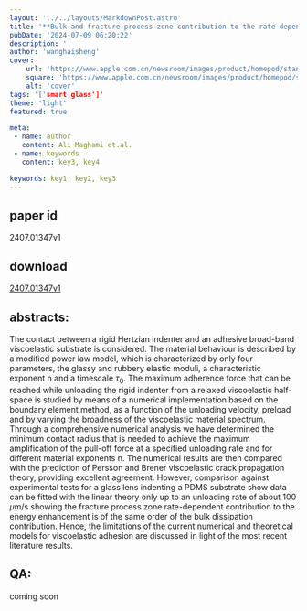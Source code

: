 ```yaml
---
layout: '../../layouts/MarkdownPost.astro'
title: '**Bulk and fracture process zone contribution to the rate-dependent adhesion amplification in viscoelastic broad-band materials**'
pubDate: '2024-07-09 06:20:22'
description: ''
author: 'wanghaisheng'
cover:
    url: 'https://www.apple.com.cn/newsroom/images/product/homepod/standard/Apple-HomePod-hero-230118_big.jpg.large_2x.jpg'
    square: 'https://www.apple.com.cn/newsroom/images/product/homepod/standard/Apple-HomePod-hero-230118_big.jpg.large_2x.jpg'
    alt: 'cover'
tags: '['smart glass']' 
theme: 'light'
featured: true

meta:
 - name: author
   content: Ali Maghami et.al.
 - name: keywords
   content: key3, key4

keywords: key1, key2, key3
---
```


## paper id
2407.01347v1
## download
[2407.01347v1](http://arxiv.org/abs/2407.01347v1)
## abstracts:
The contact between a rigid Hertzian indenter and an adhesive broad-band viscoelastic substrate is considered. The material behaviour is described by a modified power law model, which is characterized by only four parameters, the glassy and rubbery elastic moduli, a characteristic exponent n and a timescale ${\tau}_0$. The maximum adherence force that can be reached while unloading the rigid indenter from a relaxed viscoelastic half-space is studied by means of a numerical implementation based on the boundary element method, as a function of the unloading velocity, preload and by varying the broadness of the viscoelastic material spectrum. Through a comprehensive numerical analysis we have determined the minimum contact radius that is needed to achieve the maximum amplification of the pull-off force at a specified unloading rate and for different material exponents n. The numerical results are then compared with the prediction of Persson and Brener viscoelastic crack propagation theory, providing excellent agreement. However, comparison against experimental tests for a glass lens indenting a PDMS substrate show data can be fitted with the linear theory only up to an unloading rate of about $100 \textrm{ $\mu$}$m/s showing the fracture process zone rate-dependent contribution to the energy enhancement is of the same order of the bulk dissipation contribution. Hence, the limitations of the current numerical and theoretical models for viscoelastic adhesion are discussed in light of the most recent literature results.
## QA:
coming soon
